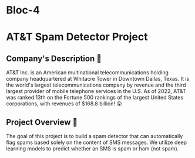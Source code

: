# Bloc-4

# AT&T Spam Detector Project

## Company's Description 📇
AT&T Inc. is an American multinational telecommunications holding company headquartered at Whitacre Tower in Downtown Dallas, Texas. It is the world's largest telecommunications company by revenue and the third largest provider of mobile telephone services in the U.S. As of 2022, AT&T was ranked 13th on the Fortune 500 rankings of the largest United States corporations, with revenues of $168.8 billion! 😮

## Project Overview 🚧
The goal of this project is to build a spam detector that can automatically flag spams based solely on the content of SMS messages. We utilize deep learning models to predict whether an SMS is spam or ham (not spam).
